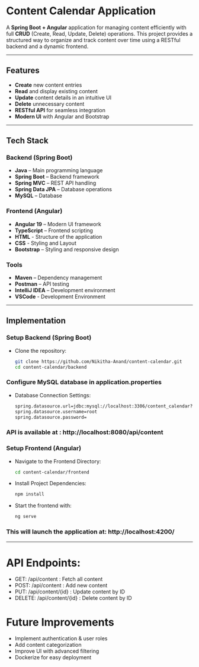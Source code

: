 # Content Calendar Application  

A **Spring Boot + Angular** application for managing content efficiently with full **CRUD** (Create, Read, Update, Delete) operations. This project provides a structured way to organize and track content over time using a RESTful backend and a dynamic frontend.

---

## Features  

- **Create** new content entries  
- **Read** and display existing content  
- **Update** content details in an intuitive UI  
- **Delete** unnecessary content  
- **RESTful API** for seamless integration  
- **Modern UI** with Angular and Bootstrap  

---

## Tech Stack  

### Backend (Spring Boot)  
- **Java** – Main programming language  
- **Spring Boot** – Backend framework  
- **Spring MVC** – REST API handling  
- **Spring Data JPA** – Database operations  
- **MySQL** – Database  

### Frontend (Angular)  
- **Angular 19** – Modern UI framework  
- **TypeScript** – Frontend scripting
- **HTML** - Structure of the application
- **CSS** - Styling and Layout
- **Bootstrap** – Styling and responsive design  

### Tools  
- **Maven** – Dependency management  
- **Postman** – API testing  
- **IntelliJ IDEA** – Development environment  
- **VSCode** - Development Environment
---

## Implementation

### **Setup Backend (Spring Boot)**  

- Clone the repository:  
   ```sh
   git clone https://github.com/Nikitha-Anand/content-calendar.git
   cd content-calendar/backend
  
### **Configure MySQL database in application.properties**
- Database Connection Settings:
  ```sh
  spring.datasource.url=jdbc:mysql://localhost:3306/content_calendar?useSSL=true&createDatabaseIfNotExist=true
  spring.datasource.username=root
  spring.datasource.password=

### **API is available at : http://localhost:8080/api/content**

### **Setup Frontend (Angular)** 
- Navigate to the Frontend Directory:
  ```sh
  cd content-calendar/frontend

- Install Project Dependencies:
  ```sh
  npm install

- Start the frontend with:
  ```sh
  ng serve
  
### **This will launch the application at: http://localhost:4200/**
---

# **API Endpoints:**
- GET:	/api/content : Fetch all content
- POST:	/api/content : Add new content
- PUT:	/api/content/{id} : Update content by ID
- DELETE:	/api/content/{id} : Delete content by ID

 # **Future Improvements**
- Implement authentication & user roles
- Add content categorization
- Improve UI with advanced filtering
- Dockerize for easy deployment
